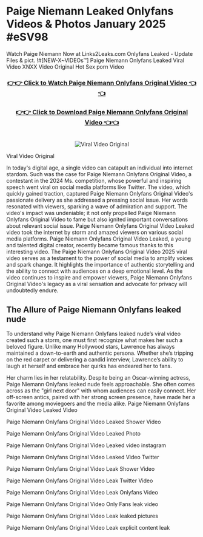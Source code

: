 # Paige Niemann Leaked Onlyfans Videos & Photos January 2025 #eSV98

Watch Paige Niemann Now at Links2Leaks.com Onlyfans Leaked - Update Files & pict. !#[NEW-X~VIDEOs™] Paige Niemann Onlyfans Leaked Viral Video XNXX Video Original Hot Sex porn Video
<br>
<div align="center">
<h3><a href="https://links2leaks.com/paigeniemann" rel="nofollow">👉👉 Click to Watch Paige Niemann Onlyfans Original Video 👈👈</a></h3>
<h3><a href="https://links2leaks.com/paigeniemann" rel="nofollow">👉👉 Click to Download Paige Niemann Onlyfans Original Video 👈👈</a></h3>
<br>
<a href="https://links2leaks.com/paigeniemann" rel="nofollow"><img src="https://i.ibb.co/Gkj2r4b/banner.png" alt="Viral Video Original" style="max-width: 100%; display: inline-block;" data-target="animated-image.originalImage"></a>
</div>

Viral Video Original

In today's digital age, a single video can catapult an individual into internet stardom. Such was the case for Paige Niemann Onlyfans Original Video, a contestant in the 2024 Ms. competition, whose powerful and inspiring speech went viral on social media platforms like Twitter.
The video, which quickly gained traction, captured Paige Niemann Onlyfans Original Video's passionate delivery as she addressed a pressing social issue. Her words resonated with viewers, sparking a wave of admiration and support. The video's impact was undeniable; it not only propelled Paige Niemann Onlyfans Original Video to fame but also ignited important conversations about relevant social issue.
Paige Niemann Onlyfans Original Video Leaked video took the internet by storm and amazed viewers on various social media platforms. Paige Niemann Onlyfans Original Video Leaked, a young and talented digital creator, recently became famous thanks to this interesting video.
The Paige Niemann Onlyfans Original Video 2025 viral video serves as a testament to the power of social media to amplify voices and spark change. It highlights the importance of authentic storytelling and the ability to connect with audiences on a deep emotional level. As the video continues to inspire and empower viewers, Paige Niemann Onlyfans Original Video's legacy as a viral sensation and advocate for privacy will undoubtedly endure.

<h2>The Allure of Paige Niemann Onlyfans leaked nude</h2>


To understand why Paige Niemann Onlyfans leaked nude’s viral video created such a storm, one must first recognize what makes her such a beloved figure. Unlike many Hollywood stars, Lawrence has always maintained a down-to-earth and authentic persona. Whether she’s tripping on the red carpet or delivering a candid interview, Lawrence’s ability to laugh at herself and embrace her quirks has endeared her to fans.

Her charm lies in her relatability. Despite being an Oscar-winning actress, Paige Niemann Onlyfans leaked nude feels approachable. She often comes across as the "girl next door" with whom audiences can easily connect. Her off-screen antics, paired with her strong screen presence, have made her a favorite among moviegoers and the media alike.
Paige Niemann Onlyfans Original Video Leaked Video

Paige Niemann Onlyfans Original Video Leaked Shower Video

Paige Niemann Onlyfans Original Video Leaked Photo

Paige Niemann Onlyfans Original Video Leaked video instagram

Paige Niemann Onlyfans Original Video Leaked Video Twitter

Paige Niemann Onlyfans Original Video Leak Shower Video

Paige Niemann Onlyfans Original Video Leak Twitter Video

Paige Niemann Onlyfans Original Video Leak Onlyfans Video

Paige Niemann Onlyfans Original Video Only Fans leak video

Paige Niemann Onlyfans Original Video Leak leaked pictures

Paige Niemann Onlyfans Original Video Leak explicit content leak